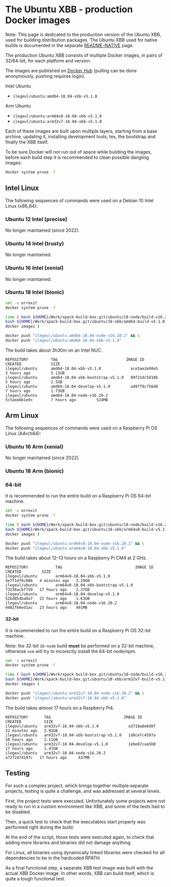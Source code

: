 # The Ubuntu XBB - production Docker images

Note: This page is dedicated to the production version of the
Ubuntu XBB, used for building distribution packages.
The Ubuntu XBB used for native builds is documented in the
separate [README-NATIVE](README-NATIVE.md) page.

The production Ubuntu XBB consists of multiple Docker images,
in pairs of 32/64-bit, for each platform and version.

The images are published on
[Docker Hub](https://hub.docker.com/repository/docker/ilegeul/ubuntu)
(pulling can be done anonymously, pushing requires login).

Intel Ubuntu

- `ilegeul/ubuntu:amd64-18.04-xbb-v5.1.0`

Arm Ubuntu

- `ilegeul/ubuntu:arm64v8-18.04-xbb-v5.1.0`
- `ilegeul/ubuntu:arm32v7-18.04-xbb-v5.1.0`

Each of these images are built upon multiple layers,
starting from a base archive,
updating it, installing development tools, tex, the bootstrap and
finally the XBB itself.

To be sure Docker will not run out of space while building the images,
before each build step it is recommended
to clean possible dangling images:

```bash
docker system prune -f
```

## Intel Linux

The following sequences of commands were used on a Debian 10 Intel
Linux (x86_64):

### Ubuntu 12 Intel (precise)

No longer maintained (since 2022).

### Ubuntu 14 Intel (trusty)

No longer maintained.

### Ubuntu 16 Intel (xenial)

No longer maintained.

### Ubuntu 18 Intel (bionic)

```sh
set -o errexit
docker system prune -f

time ( bash ${HOME}/Work/xpack-build-box.git/ubuntu/18-node/build-v16.20.2.sh && \
bash ${HOME}/Work/xpack-build-box.git/ubuntu/18-xbb/amd64-build-v5.1.0.sh && \
docker images )

docker push "ilegeul/ubuntu:amd64-18.04-node-v16.20.2" && \
docker push "ilegeul/ubuntu:amd64-18.04-xbb-v5.1.0"
```

The build takes about 3h30m on an Intel NUC.

```console
REPOSITORY          TAG                              IMAGE ID            CREATED             SIZE
ilegeul/ubuntu      amd64-18.04-xbb-v5.1.0             ace5ae2e98e5        3 hours ago         5.11GB
ilegeul/ubuntu      amd64-18.04-xbb-bootstrap-v5.1.0   89f21dc5910b        5 hours ago         2.5GB
ilegeul/ubuntu      amd64-18.04-develop-v5.1.0         a497f8c756d0        7 hours ago         1.73GB
ilegeul/ubuntu      amd64-18.04-node-v16.20.2               5c5aee6b1e9c        7 hours ago         524MB
```

## Arm Linux

The following sequences of commands were used on a Raspberry Pi OS
Linux (AArch64):

### Ubuntu 16 Arm (xenial)

No longer maintained (since 2022).

### Ubuntu 18 Arm (bionic)

### 64-bit

It is recommended to run the entire build on a Raspberry Pi OS 64-bit machine.

```sh
set -o errexit
docker system prune -f

time ( bash ${HOME}/Work/xpack-build-box.git/ubuntu/18-node/build-v16.20.2.sh && \
bash ${HOME}/Work/xpack-build-box.git/ubuntu/18-xbb/arm64v8-build-v5.1.0.sh && \
docker images )

docker push "ilegeul/ubuntu:arm64v8-18.04-node-v16.20.2" && \
docker push "ilegeul/ubuntu:arm64v8-18.04-xbb-v5.1.0"
```

The build takes about 12-13 hours on a Raspberry Pi CM4 at 2 GHz.

```console
REPOSITORY            TAG                                IMAGE ID       CREATED         SIZE
ilegeul/ubuntu        arm64v8-18.04-xbb-v5.1.0             4e7f14f6c886   4 minutes ago   3.29GB
ilegeul/ubuntu        arm64v8-18.04-xbb-bootstrap-v5.1.0   73236acbf759   17 hours ago    2.37GB
ilegeul/ubuntu        arm64v8-18.04-develop-v5.1.0         52bd854ba0a7   22 hours ago    1.63GB
ilegeul/ubuntu        arm64v8-18.04-node-v16.20.2               9402f66ed1ac   23 hours ago    491MB
```

#### 32-bit

It is recommended to run the entire build on a Raspberry Pi OS 32-bit machine.

Note: the 32-bit `18-node` build **must** be performed on a 32-bit machine,
otherwise `nvm` will try to incorectly install the 64-bit node/npm.

```bash
set -o errexit
docker system prune -f

time ( bash ${HOME}/Work/xpack-build-box.git/ubuntu/18-node/build-v16.20.2.sh && \
bash ${HOME}/Work/xpack-build-box.git/ubuntu/18-xbb/arm32v7-build-v5.1.0.sh && \
docker images )

docker push "ilegeul/ubuntu:arm32v7-18.04-node-v16.20.2" && \
docker push "ilegeul/ubuntu:arm32v7-18.04-xbb-v5.1.0"
```

The build takes almost 17 hours on a Raspberry Pi4.

```console
REPOSITORY       TAG                                IMAGE ID       CREATED          SIZE
ilegeul/ubuntu   arm32v7-18.04-xbb-v5.1.0             a3718a8e6d0f   22 minutes ago   2.92GB
ilegeul/ubuntu   arm32v7-18.04-xbb-bootstrap-v5.1.0   1d8cefc4597a   10 hours ago     2.11GB
ilegeul/ubuntu   arm32v7-18.04-develop-v5.1.0         1ebe67caa5b8   17 hours ago     1.47GB
ilegeul/ubuntu   arm32v7-18.04-node-v16.20.2               a72f247d197c   17 hours ago     437MB
```

## Testing

For such a complex project, which brings together multiple separate
projects, testing is quite a challenge, and was addressed at several
levels.

First, the project tests were executed. Unfortunately some projects
were not ready to run in a custom environment like XBB, and some of
the tests had to be disabled.

Then, a quick test to check that the executables start properly was
performed right during the build.

At the end of the script, those tests were executed again, to check
that adding more libraries and binaries did not damage anything.

For Linux, all binaries using dynamically linked libraries were
checked for all dependencies to be in the hardcoded RPATH.

As a final functional step, a separate XBB test image was built
with the actual XBB Docker image. In other words, XBB can build
itself, which is quite a tough functional test.
